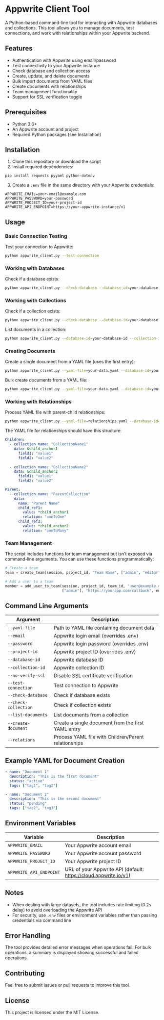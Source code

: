 # Appwrite Client Tool

A Python-based command-line tool for interacting with Appwrite databases and collections. This tool allows you to manage documents, test connections, and work with relationships within your Appwrite backend.

## Features

- Authentication with Appwrite using email/password
- Test connectivity to your Appwrite instance
- Check database and collection access
- Create, update, and delete documents
- Bulk import documents from YAML files
- Create documents with relationships
- Team management functionality
- Support for SSL verification toggle

## Prerequisites

- Python 3.6+
- An Appwrite account and project
- Required Python packages (see Installation)

## Installation

1. Clone this repository or download the script
2. Install required dependencies:

```bash
pip install requests pyyaml python-dotenv
```

3. Create a `.env` file in the same directory with your Appwrite credentials:

```
APPWRITE_EMAIL=your-email@example.com
APPWRITE_PASSWORD=your-password
APPWRITE_PROJECT_ID=your-project-id
APPWRITE_API_ENDPOINT=https://your-appwrite-instance/v1
```

## Usage

### Basic Connection Testing

Test your connection to Appwrite:

```bash
python appwrite_client.py --test-connection
```

### Working with Databases

Check if a database exists:

```bash
python appwrite_client.py --check-database --database-id=your-database-id
```

### Working with Collections

Check if a collection exists:

```bash
python appwrite_client.py --check-database --database-id=your-database-id --check-collection --collection-id=your-collection-id
```

List documents in a collection:

```bash
python appwrite_client.py --database-id=your-database-id --collection-id=your-collection-id --list-documents
```

### Creating Documents

Create a single document from a YAML file (uses the first entry):

```bash
python appwrite_client.py --yaml-file=your-data.yaml --database-id=your-database-id --collection-id=your-collection-id --create-document
```

Bulk create documents from a YAML file:

```bash
python appwrite_client.py --yaml-file=your-data.yaml --database-id=your-database-id --collection-id=your-collection-id
```

### Working with Relationships

Process YAML file with parent-child relationships:

```bash
python appwrite_client.py --yaml-file=relationships.yaml --database-id=your-database-id --relations
```

The YAML file for relationships should have this structure:

```yaml
Children:
  - collection_name: "CollectionName1"
    data: &child_anchor1
      field1: "value1"
      field2: "value2"
  
  - collection_name: "CollectionName2"
    data: &child_anchor2
      field1: "value1"
      field2: "value2"

Parent:
  - collection_name: "ParentCollection"
    data:
      name: "Parent Name"
      child_ref1:
        value: *child_anchor1
        relation: "oneToOne"
      child_ref2:
        value: *child_anchor2
        relation: "oneToMany"
```

### Team Management

The script includes functions for team management but isn't exposed via command-line arguments. You can use these functions programmatically:

```python
# Create a team
team = create_team(session, project_id, "Team Name", ["admin", "editor"], endpoint)

# Add a user to a team
member = add_user_to_team(session, project_id, team_id, "user@example.com", 
                          ["admin"], "https://yourapp.com/callback", endpoint)
```

## Command Line Arguments

| Argument | Description |
|----------|-------------|
| `--yaml-file` | Path to YAML file containing document data |
| `--email` | Appwrite login email (overrides .env) |
| `--password` | Appwrite login password (overrides .env) |
| `--project-id` | Appwrite project ID (overrides .env) |
| `--database-id` | Appwrite database ID |
| `--collection-id` | Appwrite collection ID |
| `--no-verify-ssl` | Disable SSL certificate verification |
| `--test-connection` | Test connection to Appwrite |
| `--check-database` | Check if database exists |
| `--check-collection` | Check if collection exists |
| `--list-documents` | List documents from a collection |
| `--create-document` | Create a single document from the first YAML entry |
| `--relations` | Process YAML file with Children/Parent relationships |

## Example YAML for Document Creation

```yaml
- name: "Document 1"
  description: "This is the first document"
  status: "active"
  tags: ["tag1", "tag2"]

- name: "Document 2"
  description: "This is the second document"
  status: "pending"
  tags: ["tag2", "tag3"]
```

## Environment Variables

| Variable | Description |
|----------|-------------|
| `APPWRITE_EMAIL` | Your Appwrite account email |
| `APPWRITE_PASSWORD` | Your Appwrite account password |
| `APPWRITE_PROJECT_ID` | Your Appwrite project ID |
| `APPWRITE_API_ENDPOINT` | URL of your Appwrite API (default: https://cloud.appwrite.io/v1) |

## Notes

- When dealing with large datasets, the tool includes rate limiting (0.2s delay) to avoid overloading the Appwrite API
- For security, use `.env` files or environment variables rather than passing credentials via command line

## Error Handling

The tool provides detailed error messages when operations fail. For bulk operations, a summary is displayed showing successful and failed operations.

## Contributing

Feel free to submit issues or pull requests to improve this tool.

## License

This project is licensed under the MIT License.